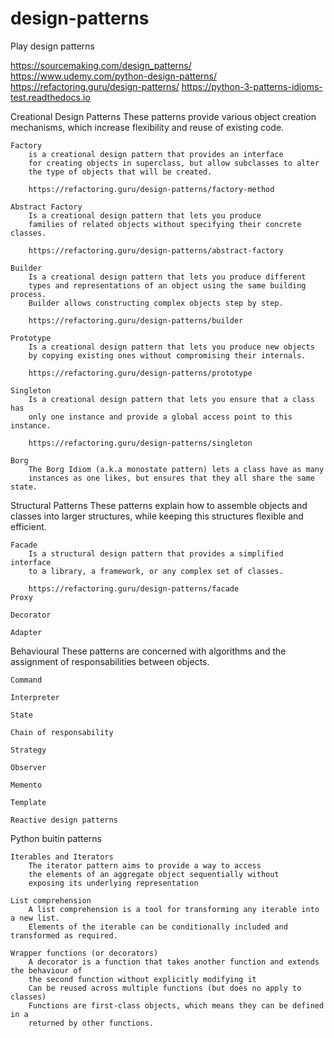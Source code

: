 # design-patterns
Play design patterns


https://sourcemaking.com/design_patterns/
https://www.udemy.com/python-design-patterns/
https://refactoring.guru/design-patterns/
https://python-3-patterns-idioms-test.readthedocs.io


Creational Design Patterns
	These patterns provide various object creation mechanisms, which
	increase flexibility and reuse of existing code.
	
	Factory
		is a creational design pattern that provides an interface
		for creating objects in superclass, but allow subclasses to alter
		the type of objects that will be created.

		https://refactoring.guru/design-patterns/factory-method

	Abstract Factory
		Is a creational design pattern that lets you produce
		families of related objects without specifying their concrete classes.

		https://refactoring.guru/design-patterns/abstract-factory

	Builder
		Is a creational design pattern that lets you produce different
		types and representations of an object using the same building process.
		Builder allows constructing complex objects step by step.

		https://refactoring.guru/design-patterns/builder

	Prototype
		Is a creational design pattern that lets you produce new objects
		by copying existing ones without compromising their internals.

		https://refactoring.guru/design-patterns/prototype

	Singleton
		Is a creational design pattern that lets you ensure that a class has 
		only one instance and provide a global access point to this instance.

		https://refactoring.guru/design-patterns/singleton

	Borg
		The Borg Idiom (a.k.a monostate pattern) lets a class have as many
		instances as one likes, but ensures that they all share the same state. 


Structural Patterns
	These patterns explain how to assemble objects and classes into
	larger structures, while keeping this structures flexible and efficient.

	Facade
		Is a structural design pattern that provides a simplified interface
		to a library, a framework, or any complex set of classes.

		https://refactoring.guru/design-patterns/facade
	Proxy

	Decorator

	Adapter


Behavioural
	These patterns are concerned with algorithms and the assignment
	of responsabilities between objects.

	Command

	Interpreter

	State

	Chain of responsability

	Strategy

	Observer

	Memento

	Template

	Reactive design patterns


Python buitin patterns

	Iterables and Iterators
		The iterator pattern aims to provide a way to access
		the elements of an aggregate object sequentially without
		exposing its underlying representation

	List comprehension
		A list comprehension is a tool for transforming any iterable into a new list.
		Elements of the iterable can be conditionally included and transformed as required.

	Wrapper functions (or decorators)
		A decorator is a function that takes another function and extends the behaviour of
		the second function without explicitly modifying it
		Can be reused across multiple functions (but does no apply to classes)
		Functions are first-class objects, which means they can be defined in a 
		returned by other functions.